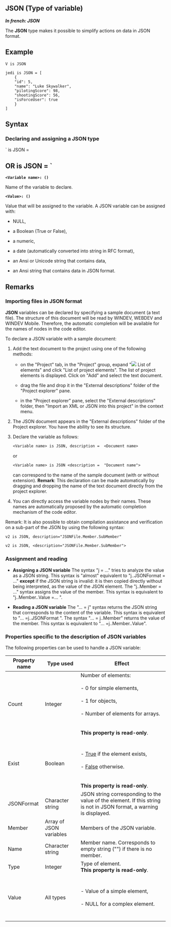 


## JSON (Type of variable)

***In french: JSON***
				



<a name="XUse"></a>
<a name="Use"></a>
<a name="description"></a>
The **JSON** type makes it possible to simplify actions on data in JSON format.


<a name="Example1"></a>
<a name="sample_code"></a>

## Example


```wl
V is JSON
```

```wl
jedi is JSON = [
	{
	"id": 5,
	"name": "Luke Skywalker",
	"pilotingScore": 98,
	"shootingScore": 56,
	"isForceUser": true
	}
]
```

<a name="XSYNTAX"></a>
<a name="SYNTAX1"></a>

## Syntax

### Declaring and assigning a JSON type

`<Variable name> is JSON = <Value>

OR 
  <Variable name> is JSON
  <Variable name> = <Value>`
---

**`<Variable name>: ()`**

Name of the variable to declare.

**`<Value>: ()`**

Value that will be assigned to the variable. A JSON variable can be assigned with:

- NULL, 

- a Boolean (True or False),

- a numeric,

- a date (automatically converted into string in RFC format),

- an Ansi or Unicode string that contains data,

- an Ansi string that contains data in JSON format. 






<a name="NOTE0"></a>

## Remarks
<a name="NOTE0_1"></a>


### Importing files in JSON format
<a name="importing_files_json_format_ELTPARAGRAPHE000049"></a>

**JSON** variables can be declared by specifying a sample document (a text file). The structure of this document will be read by WINDEV, WEBDEV and WINDEV Mobile. Therefore, the automatic completion will be available for the names of nodes in the code editor.

To declare a JSON variable with a sample document:

1. Add the text document to the project using one of the following methods: 

	- on the "Project" tab, in the "Project" group, expand "![](https://doc.pcsoft.fr/en-US/images/image.awp?langid=3&name=ico_listeprojet.gif) List of elements" and click "List of project elements". The list of project elements is displayed. Click on "Add" and select the text document. 

	- drag the file and drop it in the "External descriptions" folder of the "Project explorer" pane. 

	- in the "Project explorer" pane, select the "External descriptions" folder, then "Import an XML or JSON into this project" in the context menu. 




2. The JSON document appears in the "External descriptions" folder of the Project explorer. You have the ability to see its structure.

3. Declare the variable as follows:
	
	```txt
	<Variable name> is JSON, description =  <Document name>
	```

	or
	
	```txt
	<Variable name> is JSON <description =  "Document name">
	```

	 can correspond to the name of the sample document (with or without extension). 
	**Remark**:  This declaration can be made automatically by dragging and dropping the name of the text document directly from the project explorer. 

4. You can directly access the variable nodes by their names. These names are automatically proposed by the automatic completion mechanism of the code editor.




Remark: It is also possible to obtain compilation assistance and verification on a sub-part of the JSON by using the following syntax: 

```txt
v2 is JSON, description="JSONFile.Member.SubMember"
```


```txt
v2 is JSON, <description="JSONFile.Member.SubMember">
```
<a name="NOTE0_2"></a>


### Assignment and reading
<a name="assignment_and_reading_ELTPARAGRAPHE000094"></a>

- **Assigning a JSON variable** 
	The syntax "j = ..." tries to analyze the value as a JSON string. This syntax is "almost" equivalent to "j..JSONFormat = ..." **except** if the JSON string is invalid: it is then copied directly without being interpreted, as the value of the JSON element.
	The "j..Member = ..." syntax assigns the value of the member. This syntax is equivalent to "j..Member..Value =... ". 

- **Reading a JSON variable**
	The "... = j" syntax returns the JSON string that corresponds to the content of the variable. This syntax is equivalent to "... =j..JSONFormat ". 
	The syntax "... = j..Member" returns the value of the member. This syntax is equivalent to "... =j..Member..Value". 



<a name="NOTE0_3"></a>


### Properties specific to the description of JSON variables
<a name="properties_specific_the_description_json_variables_ELTPARAGRAPHE000110"></a>

The following properties can be used to handle a JSON variable:

| Property name | Type used | Effect |
| --- | --- | --- |
| Count | Integer | Number of elements: <br><br>- 0 for simple elements,<br><br>- 1 for objects,<br><br>- Number of elements for arrays. <br><br><br>**This property is read-only**. |
| Exist | Boolean | <br><br>- <u><u><u><u>True</u></u></u></u> if the element exists,<br><br>- <u><u><u><u>False</u></u></u></u> otherwise. <br><br><br>**This property is read-only**. |
| JSONFormat | Character string | JSON string corresponding to the value of the element. If this string is not in JSON format, a warning is displayed. |
| Member | Array of JSON variables | Members of the JSON variable. |
| Name | Character string | Member name. Corresponds to empty string ("") if there is no member. |
| Type | Integer | Type of element. <br>**This property is read-only**. |
| Value | All types | <br><br>- Value of a simple element,<br><br>- NULL for a complex element. <br><br><br> |




